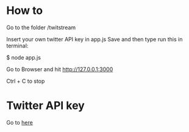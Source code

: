 # How to

Go to the folder /twitstream

Insert your own twitter API key in app.js Save and then type run this in terminal:

$ node app.js

Go to Browser and hit http://127.0.0.1:3000

Ctrl + C to stop 

# Twitter API key

Go to <a href="https://apps.twitter.com">here</a>
